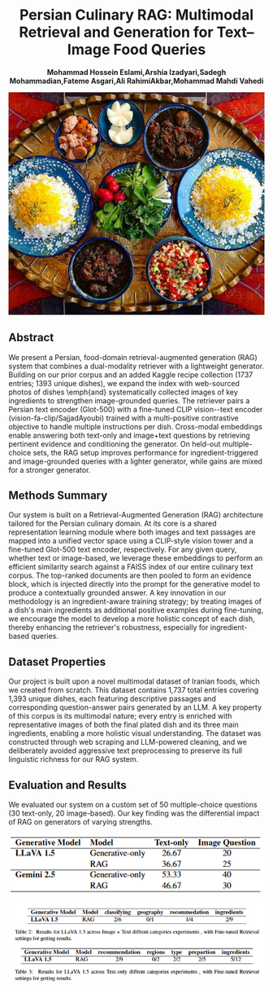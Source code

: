 
<div align="center">

# Persian Culinary RAG: Multimodal Retrieval and Generation for Text–Image Food Queries

**Mohammad Hossein Eslami,Arshia Izadyari,Sadegh Mohammadian,Fateme Asgari,Ali RahimiAkbar,Mohammad Mahdi Vahedi**

![Results](https://github.com/NLP-Final-Projects/Food_rag_3/blob/main/assets/abs.jpg)

</div>

## Abstract

We present a Persian, food-domain retrieval-augmented generation (RAG) system that combines a dual-modality retriever with a lightweight generator. Building on our prior corpus and an added Kaggle recipe collection (1737 entries; 1393 unique dishes), we expand the index with web-sourced photos of dishes \emph{and} systematically collected images of key ingredients to strengthen image-grounded queries. The retriever pairs a Persian text encoder (Glot-500) with a fine-tuned CLIP vision--text encoder (vision-fa-clip/SajjadAyoubi) trained with a multi-positive contrastive objective to handle multiple instructions per dish. Cross-modal embeddings enable answering both text-only and image+text questions by retrieving pertinent evidence and conditioning the generator. On held-out multiple-choice sets, the RAG setup improves performance for ingredient-triggered and image-grounded queries with a lighter generator, while gains are mixed for a stronger generator.

## Methods Summary

Our system is built on a Retrieval-Augmented Generation (RAG) architecture tailored for the Persian culinary domain. At its core is a shared representation learning module where both images and text passages are mapped into a unified vector space using a CLIP-style vision tower and a fine-tuned Glot-500 text encoder, respectively. For any given query, whether text or image-based, we leverage these embeddings to perform an efficient similarity search against a FAISS index of our entire culinary text corpus. The top-ranked documents are then pooled to form an evidence block, which is injected directly into the prompt for the generative model to produce a contextually grounded answer. A key innovation in our methodology is an ingredient-aware training strategy; by treating images of a dish's main ingredients as additional positive examples during fine-tuning, we encourage the model to develop a more holistic concept of each dish, thereby enhancing the retriever's robustness, especially for ingredient-based queries.

## Dataset Properties
Our project is built upon a novel multimodal dataset of Iranian foods, which we created from scratch. This dataset contains 1,737 total entries covering 1,393 unique dishes, each featuring descriptive passages and corresponding question-answer pairs generated by an LLM. A key property of this corpus is its multimodal nature; every entry is enriched with representative images of both the final plated dish and its three main ingredients, enabling a more holistic visual understanding. The dataset was constructed through web scraping and LLM-powered cleaning, and we deliberately avoided aggressive text preprocessing to preserve its full linguistic richness for our RAG system.


## Evaluation and Results
We evaluated our system on a custom set of 50 multiple-choice questions (30 text-only, 20 image-based). Our key finding was the differential impact of RAG on generators of varying strengths.

<div align="center">
   
![Results](https://github.com/NLP-Final-Projects/Food_rag_3/blob/main/assets/results.png)

![Results](https://github.com/NLP-Final-Projects/Food_rag_3/blob/main/assets/result2.png)

</div>




